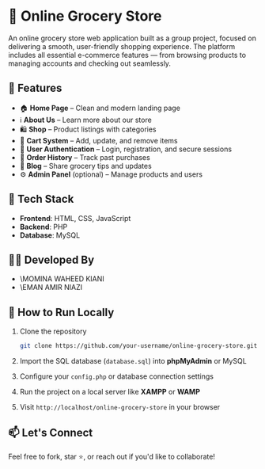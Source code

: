 # 🛒 Online Grocery Store

An online grocery store web application built as a group project, focused on delivering a smooth, user-friendly shopping experience. The platform includes all essential e-commerce features — from browsing products to managing accounts and checking out seamlessly.


## 🌟 Features

* 🏠 **Home Page** – Clean and modern landing page
* ℹ️ **About Us** – Learn more about our store
* 🛍️ **Shop** – Product listings with categories
* 🛒 **Cart System** – Add, update, and remove items
* 👤 **User Authentication** – Login, registration, and secure sessions
* 🧾 **Order History** – Track past purchases
* 📰 **Blog** – Share grocery tips and updates
* ⚙️ **Admin Panel** (optional) – Manage products and users



## 🧰 Tech Stack

* **Frontend**: HTML, CSS, JavaScript
* **Backend**: PHP
* **Database**: MySQL



## 👨‍💻 Developed By

* \MOMINA WAHEED KIANI
* \EMAN AMIR NIAZI



## 📁 How to Run Locally

1. Clone the repository

   ```bash
   git clone https://github.com/your-username/online-grocery-store.git
   ```
2. Import the SQL database (`database.sql`) into **phpMyAdmin** or MySQL
3. Configure your `config.php` or database connection settings
4. Run the project on a local server like **XAMPP** or **WAMP**
5. Visit `http://localhost/online-grocery-store` in your browser



## 📫 Let's Connect

Feel free to fork, star ⭐, or reach out if you'd like to collaborate!

